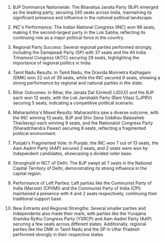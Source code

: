 1. BJP Dominance Nationwide: The Bharatiya Janata Party (BJP) emerged as the leading party, securing 240 seats across India, maintaining its significant presence and influence in the national political landscape.

2. INC's Performance: The Indian National Congress (INC) won 99 seats, making it the second-largest party in the Lok Sabha, reflecting its continuing role as a major political force in the country.

3. Regional Party Success: Several regional parties performed strongly, including the Samajwadi Party (SP) with 37 seats and the All India Trinamool Congress (AITC) securing 29 seats, highlighting the importance of regional politics in India.

4. Tamil Nadu Results: In Tamil Nadu, the Dravida Munnetra Kazhagam (DMK) won 22 out of 39 seats, while the INC secured 9 seats, showing a strong performance by regional and national parties in the state.

5. Bihar Outcomes: In Bihar, the Janata Dal (United) (JD(U)) and the BJP each won 12 seats, with the Lok Janshakti Party (Ram Vilas) (LJPRV) securing 5 seats, indicating a competitive political scenario.

6. Maharashtra's Mixed Results: Maharashtra saw a diverse outcome, with the INC winning 13 seats, BJP and Shiv Sena (Uddhav Balasaheb Thackeray) each winning 9 seats, and the Nationalist Congress Party (Sharadchandra Pawar) securing 8 seats, reflecting a fragmented political environment.

7. Punjab's Fragmented Vote: In Punjab, the INC won 7 out of 13 seats, the Aam Aadmi Party (AAP) secured 3 seats, and 2 seats were won by Independent candidates, showcasing a divided voter base.

8. Stronghold in NCT of Delhi: The BJP swept all 7 seats in the National Capital Territory of Delhi, demonstrating its strong influence in the capital region.

9. Performance of Left Parties: Left parties like the Communist Party of India (Marxist) (CPI(M)) and the Communist Party of India (CPI) maintained a presence with 4 and 2 seats respectively, continuing their traditional support base.

10. New Entrants and Regional Strengths: Several smaller parties and independents also made their mark, with parties like the Yuvajana Sramika Rythu Congress Party (YSRCP) and Aam Aadmi Party (AAP) securing a few seats across different states. Additionally, regional parties like the DMK in Tamil Nadu and the SP in Uttar Pradesh performed strongly in their respective states.

